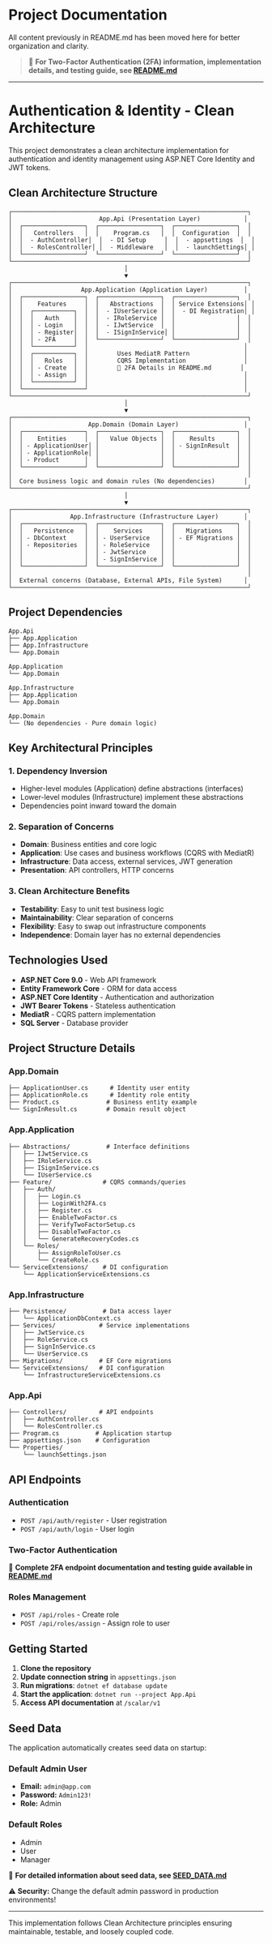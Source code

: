 # Project Documentation

All content previously in README.md has been moved here for better organization and clarity.

> 🔐 **For Two-Factor Authentication (2FA) information, implementation details, and testing guide, see [README.md](README.md)**

---

# Authentication & Identity - Clean Architecture

This project demonstrates a clean architecture implementation for authentication and identity management using ASP.NET Core Identity and JWT tokens.

## Clean Architecture Structure

```
┌─────────────────────────────────────────────────────────────────┐
│                        App.Api (Presentation Layer)            │
│  ┌─────────────────┐  ┌─────────────────┐  ┌─────────────────┐  │
│  │   Controllers   │  │    Program.cs   │  │  Configuration  │  │
│  │  - AuthController│  │  - DI Setup     │  │  - appsettings  │  │
│  │  - RolesController│ │  - Middleware   │  │  - launchSettings│ │
│  └─────────────────┘  └─────────────────┘  └─────────────────┘  │
└─────────────────────────────────────────────────────────────────┘
                                │
                                ▼
┌─────────────────────────────────────────────────────────────────┐
│                   App.Application (Application Layer)          │
│  ┌─────────────────┐  ┌─────────────────┐  ┌─────────────────┐  │
│  │    Features     │  │   Abstractions  │  │ Service Extensions│ │
│  │  ┌───────────┐  │  │  - IUserService │  │  - DI Registration│ │
│  │  │   Auth    │  │  │  - IRoleService │  │                 │  │
│  │  │ - Login   │  │  │  - IJwtService  │  │                 │  │
│  │  │ - Register│  │  │  - ISignInService│ │                 │  │
│  │  │ - 2FA     │  │  └─────────────────┘  └─────────────────┘  │
│  │  └───────────┘  │                                           │
│  │  ┌───────────┐  │        Uses MediatR Pattern               │
│  │  │   Roles   │  │        CQRS Implementation                │
│  │  │ - Create  │  │        📖 2FA Details in README.md        │
│  │  │ - Assign  │  │                                           │
│  │  └───────────┘  │                                           │
│  └─────────────────┘                                           │
└─────────────────────────────────────────────────────────────────┘
                                │
                                ▼
┌─────────────────────────────────────────────────────────────────┐
│                     App.Domain (Domain Layer)                  │
│  ┌─────────────────┐  ┌─────────────────┐  ┌─────────────────┐  │
│  │    Entities     │  │   Value Objects │  │    Results      │  │
│  │ - ApplicationUser│ │                 │  │ - SignInResult  │  │
│  │ - ApplicationRole│ │                 │  │                 │  │
│  │ - Product       │  │                 │  │                 │  │
│  └─────────────────┘  └─────────────────┘  └─────────────────┘  │
│                                                                 │
│  Core business logic and domain rules (No dependencies)        │
└─────────────────────────────────────────────────────────────────┘
                                │
                                ▼
┌─────────────────────────────────────────────────────────────────┐
│                App.Infrastructure (Infrastructure Layer)       │
│  ┌─────────────────┐  ┌─────────────────┐  ┌─────────────────┐  │
│  │   Persistence   │  │    Services     │  │   Migrations    │  │
│  │ - DbContext     │  │ - UserService   │  │ - EF Migrations │  │
│  │ - Repositories  │  │ - RoleService   │  │                 │  │
│  │                 │  │ - JwtService    │  │                 │  │
│  │                 │  │ - SignInService │  │                 │  │
│  └─────────────────┘  └─────────────────┘  └─────────────────┘  │
│                                                                 │
│  External concerns (Database, External APIs, File System)      │
└─────────────────────────────────────────────────────────────────┘
```

## Project Dependencies

```
App.Api
├── App.Application
├── App.Infrastructure
└── App.Domain

App.Application
└── App.Domain

App.Infrastructure
├── App.Application
└── App.Domain

App.Domain
└── (No dependencies - Pure domain logic)
```

## Key Architectural Principles

### 1. **Dependency Inversion**
- Higher-level modules (Application) define abstractions (interfaces)
- Lower-level modules (Infrastructure) implement these abstractions
- Dependencies point inward toward the domain

### 2. **Separation of Concerns**
- **Domain**: Business entities and core logic
- **Application**: Use cases and business workflows (CQRS with MediatR)
- **Infrastructure**: Data access, external services, JWT generation
- **Presentation**: API controllers, HTTP concerns

### 3. **Clean Architecture Benefits**
- **Testability**: Easy to unit test business logic
- **Maintainability**: Clear separation of concerns
- **Flexibility**: Easy to swap out infrastructure components
- **Independence**: Domain layer has no external dependencies

## Technologies Used

- **ASP.NET Core 9.0** - Web API framework
- **Entity Framework Core** - ORM for data access
- **ASP.NET Core Identity** - Authentication and authorization
- **JWT Bearer Tokens** - Stateless authentication
- **MediatR** - CQRS pattern implementation
- **SQL Server** - Database provider

## Project Structure Details

### App.Domain
```
├── ApplicationUser.cs      # Identity user entity
├── ApplicationRole.cs      # Identity role entity
├── Product.cs             # Business entity example
└── SignInResult.cs        # Domain result object
```

### App.Application
```
├── Abstractions/          # Interface definitions
│   ├── IJwtService.cs
│   ├── IRoleService.cs
│   ├── ISignInService.cs
│   └── IUserService.cs
├── Feature/              # CQRS commands/queries
│   ├── Auth/
│   │   ├── Login.cs
│   │   ├── LoginWith2FA.cs
│   │   ├── Register.cs
│   │   ├── EnableTwoFactor.cs
│   │   ├── VerifyTwoFactorSetup.cs
│   │   ├── DisableTwoFactor.cs
│   │   └── GenerateRecoveryCodes.cs
│   └── Roles/
│       ├── AssignRoleToUser.cs
│       └── CreateRole.cs
└── ServiceExtensions/    # DI configuration
    └── ApplicationServiceExtensions.cs
```

### App.Infrastructure
```
├── Persistence/          # Data access layer
│   └── ApplicationDbContext.cs
├── Services/            # Service implementations
│   ├── JwtService.cs
│   ├── RoleService.cs
│   ├── SignInService.cs
│   └── UserService.cs
├── Migrations/          # EF Core migrations
└── ServiceExtensions/   # DI configuration
    └── InfrastructureServiceExtensions.cs
```

### App.Api
```
├── Controllers/         # API endpoints
│   ├── AuthController.cs
│   └── RolesController.cs
├── Program.cs          # Application startup
├── appsettings.json    # Configuration
└── Properties/
    └── launchSettings.json
```

## API Endpoints

### Authentication
- `POST /api/auth/register` - User registration
- `POST /api/auth/login` - User login

### Two-Factor Authentication
🔐 **Complete 2FA endpoint documentation and testing guide available in [README.md](README.md)**

### Roles Management
- `POST /api/roles` - Create role
- `POST /api/roles/assign` - Assign role to user

## Getting Started

1. **Clone the repository**
2. **Update connection string** in `appsettings.json`
3. **Run migrations**: `dotnet ef database update`
4. **Start the application**: `dotnet run --project App.Api`
5. **Access API documentation** at `/scalar/v1`

## Seed Data

The application automatically creates seed data on startup:

### Default Admin User
- **Email:** `admin@app.com`
- **Password:** `Admin123!`
- **Role:** Admin

### Default Roles
- Admin
- User  
- Manager

📖 **For detailed information about seed data, see [SEED_DATA.md](SEED_DATA.md)**

⚠️ **Security:** Change the default admin password in production environments!

---

This implementation follows Clean Architecture principles ensuring maintainable, testable, and loosely coupled code.
